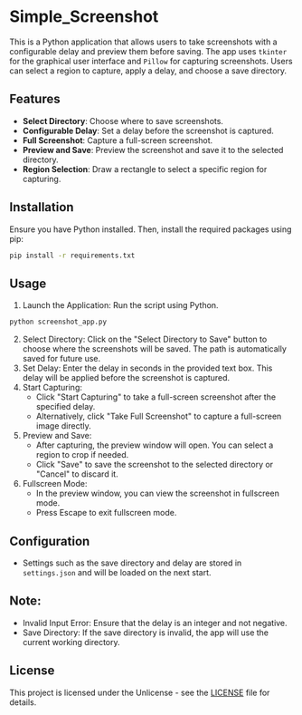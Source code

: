 # Simple_Screenshot

This is a Python application that allows users to take screenshots with a configurable delay and preview them before saving. The app uses `tkinter` for the graphical user interface and `Pillow` for capturing screenshots. Users can select a region to capture, apply a delay, and choose a save directory.

## Features

- **Select Directory**: Choose where to save screenshots.
- **Configurable Delay**: Set a delay before the screenshot is captured.
- **Full Screenshot**: Capture a full-screen screenshot.
- **Preview and Save**: Preview the screenshot and save it to the selected directory.
- **Region Selection**: Draw a rectangle to select a specific region for capturing.

## Installation

Ensure you have Python installed. Then, install the required packages using pip:
```bash
pip install -r requirements.txt
```
## Usage
1. Launch the Application: Run the script using Python.
```bash
python screenshot_app.py
```
2. Select Directory: Click on the "Select Directory to Save" button to choose where the screenshots will be saved. The path is automatically saved for future use.
3. Set Delay: Enter the delay in seconds in the provided text box. This delay will be applied before the screenshot is captured.
4. Start Capturing:
   * Click "Start Capturing" to take a full-screen screenshot after the specified delay.
   * Alternatively, click "Take Full Screenshot" to capture a full-screen image directly.
5. Preview and Save:
   * After capturing, the preview window will open. You can select a region to crop if needed.
   * Click "Save" to save the screenshot to the selected directory or "Cancel" to discard it.
6. Fullscreen Mode:
   * In the preview window, you can view the screenshot in fullscreen mode.
   * Press Escape to exit fullscreen mode.
## Configuration
* Settings such as the save directory and delay are stored in `settings.json` and will be loaded on the next start.
## Note:
* Invalid Input Error: Ensure that the delay is an integer and not negative.
* Save Directory: If the save directory is invalid, the app will use the current working directory.
## License
This project is licensed under the Unlicense - see the [LICENSE](LICENSE) file for details.

